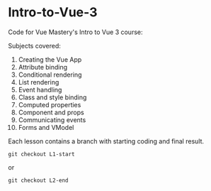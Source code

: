 # Intro-to-Vue-3
Code for Vue Mastery's Intro to Vue 3 course:

Subjects covered:

1. Creating the Vue App
2. Attribute binding
3. Conditional rendering
4. List rendering
5. Event handling
6. Class and style binding
7. Computed properties
8. Component and props
9. Communicating events
10. Forms and VModel

Each lesson contains a branch with starting coding and final result.
```
git checkout L1-start
```
or
```
git checkout L2-end
```
